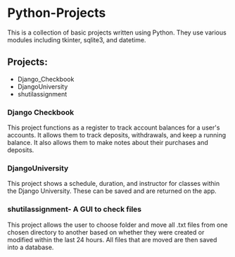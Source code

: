 # Python-Projects
This is a collection of basic projects written using Python. They use various modules including tkinter, sqlite3, and datetime.

## Projects:
- Django_Checkbook
- DjangoUniversity
- shutilassignment

### Django Checkbook
This project functions as a register to track account balances for a user's accounts. It allows them to track deposits, withdrawals, and keep a running balance. It also allows them to make notes about their purchases and deposits.

### DjangoUniversity
This project shows a schedule, duration, and instructor for classes within the Django University. These can be saved and are returned on the app.

### shutilassignment- A GUI to check files
This project allows the user to choose folder and move all .txt files from one chosen directory to another based on whether they were created or modified within the last 24 hours. All files that are moved are then saved into a database.
